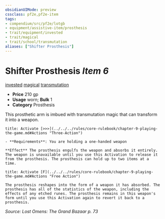 ```yaml
---
obsidianUIMode: preview
cssclass: pf2e,pf2e-item
tags:
- compendium/src/pf2e/lotgb
- equipment/assistive-item/prosthesis
- trait/equipment/invested
- trait/magical
- trait/school/transmutation
aliases: ["Shifter Prosthesis"]
---
```

# Shifter Prosthesis *Item 6*  
[invested](invested.md)  [magical](magical.md)  [transmutation](transmutation.md)  

- **Price** 210 gp
- **Usage** worn; **Bulk** 1
- **Category** Prosthesis

This prosthetic arm is imbued with transmutation magic that can transform it into a weapon.

```ad-embed-ability
title: Activate [>>>](../../../rules/core-rulebook/chapter-9-playing-the-game.md#Actions "Three-Action")

- **Requirements**: You are holding a one-handed weapon

**Effect** The prosthesis engulfs the weapon and absorbs it entirely. The weapon is unavailable until you use this Activation to release it from the prosthesis. The prosthesis can hold up to two items at a time.
```

```ad-embed-ability
title: Activate [F](../../../rules/core-rulebook/chapter-9-playing-the-game.md#Actions "Free Action")

The prosthesis reshapes into the form of a weapon it has absorbed. The prosthesis has all of the statistics of the weapon, including the effects of any etched runes. The prosthesis remains in this weapon's form until you use this Activation again to revert it back to a prosthesis.
```

*Source: Lost Omens: The Grand Bazaar p. 73*

